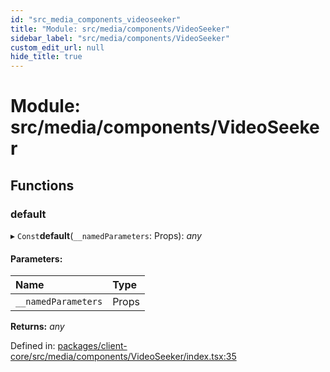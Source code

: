 ```yaml
---
id: "src_media_components_videoseeker"
title: "Module: src/media/components/VideoSeeker"
sidebar_label: "src/media/components/VideoSeeker"
custom_edit_url: null
hide_title: true
---
```


# Module: src/media/components/VideoSeeker

## Functions

### default

▸ `Const`**default**(`__namedParameters`: Props): *any*

#### Parameters:

Name | Type |
:------ | :------ |
`__namedParameters` | Props |

**Returns:** *any*

Defined in: [packages/client-core/src/media/components/VideoSeeker/index.tsx:35](https://github.com/xr3ngine/xr3ngine/blob/673ad6a5f/packages/client-core/src/media/components/VideoSeeker/index.tsx#L35)
